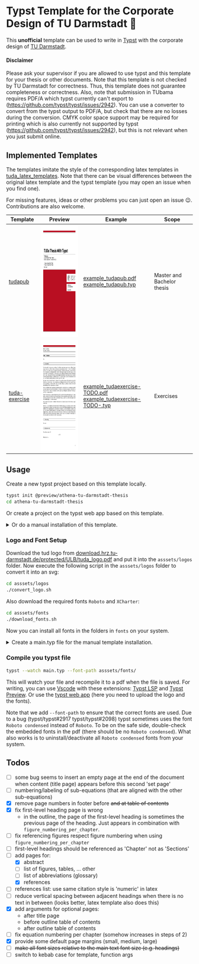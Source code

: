 # Typst Template for the Corporate Design of TU Darmstadt :book:
This **unofficial** template can be used to write in [Typst](https://github.com/typst/typst) with the corporate design of [TU Darmstadt](https://www.tu-darmstadt.de/).

#### Disclaimer
Please ask your supervisor if you are allowed to use typst and this template for your thesis or other documents.
Note that this template is not checked by TU Darmstadt for correctness.
Thus, this template does not guarantee completeness or correctness.
Also, note that submission in TUbama requires PDF/A which typst currently can't export to (https://github.com/typst/typst/issues/2942).
You can use a converter to convert from the typst output to PDF/A, but check that there are no losses during the conversion. CMYK color space support may be required for printing which is also currently not supported by typst (https://github.com/typst/typst/issues/2942), but this is not relevant when you just submit online.


## Implemented Templates
The templates imitate the style of the corresponding latex templates in [tuda_latex_templates](https://github.com/tudace/tuda_latex_templates).
Note that there can be visual differences between the original latex template and the typst template (you may open an issue when you find one).

For missing features, ideas or other problems you can just open an issue :wink:. Contributions are also welcome.

| Template | Preview | Example | Scope |
|----------|---------|---------|-------|
| [tudapub](templates/tudapub/template/tudapub.typ) | <img src="templates/tudapub/preview/tudapub_prev-01.png" height="300px"> | [example_tudapub.pdf](example_tudapub.pdf) <br/> [example_tudapub.typ](example_tudapub.typ) | Master and Bachelor thesis |
| [tuda-exercise](templates/tudaexercise/template/tudaexercise.typ) | <img src="templates/tudaexercise/preview/tudaexercise_prev-1.png" height="300px"> | [example_tudaexercise-TODO.pdf](TODO) <br/> [example_tudaexercise-TODO-.typ](TODO.typ) | Exercises |

## Usage
Create a new typst project based on this template locally.
```bash
typst init @preview/athena-tu-darmstadt-thesis
cd athena-tu-darmstadt-thesis
```
Or create a project on the typst web app based on this template.

<details>
<summary>Or do a manual installation of this template.</summary>
For a manual setup create a folder for your writing project and download this template into the `templates` folder:

```bash
mkdir my_thesis && cd my_thesis
mkdir templates && cd templates
git clone https://github.com/JeyRunner/tuda-typst-templates templates/
```
</details>

### Logo and Font Setup
Download the tud logo from [download.hrz.tu-darmstadt.de/protected/ULB/tuda_logo.pdf](https://download.hrz.tu-darmstadt.de/protected/ULB/tuda_logo.pdf) and put it into the `asssets/logos` folder.
Now execute the following script in the `asssets/logos` folder to convert it into an svg:

```bash
cd asssets/logos
./convert_logo.sh
```

Also download the required fonts `Roboto` and `XCharter`:
```bash
cd asssets/fonts
./download_fonts.sh
```
Now you can install all fonts in the folders in `fonts` on your system.

<details>
<summary>Create a main.typ file for the manual template installation.</summary>
Create a simple `main.typ` in the root folder (`my_thesis`) of your new project:

```js
#import "templates/tuda-typst-templates/templates/tudapub/template/lib.typ": *

#show: tudapub.with(
  title: [
    My Thesis
  ],
  author: "My Name",
  accentcolor: "3d"
)

= My First Chapter
Some Text
```

</details>

### Compile you typst file

```bash
typst --watch main.typ --font-path asssets/fonts/
```

This will watch your file and recompile it to a pdf when the file is saved. For writing, you can use [Vscode](https://code.visualstudio.com/) with these extensions: [Typst LSP](https://marketplace.visualstudio.com/items?itemName=nvarner.typst-lsp) and [Typst Preview](https://marketplace.visualstudio.com/items?itemName=mgt19937.typst-preview). Or use the [typst web app](https://typst.app/) (here you need to upload the logo and the fonts).

Note that we add `--font-path` to ensure that the correct fonts are used.
Due to a bug (typst/typst#2917 typst/typst#2098) typst sometimes uses the font `Roboto condensed` instead of `Roboto`.
To be on the safe side, double-check the embedded fonts in the pdf (there should be no `Roboto condensed`).
What also works is to uninstall/deactivate all `Roboto condensed` fonts from your system.


## Todos
* [ ] some bug seems to insert an empty page at the end of the document when content (title page) appears before this second 'set page'
* [ ] numbering/labeling of sub-equations (that are aligned with the other sub-equations)
* [x] remove page numbers in footer before ~~and at table of contents~~
* [x] fix first-level heading page is wrong
  * in the outline, the page of the first-level heading is sometimes the previous page of the heading. Just appears in combination with `figure_numbering_per_chapter`.
* [ ] fix referencing figures respect figure numbering when using `figure_numbering_per_chapter`
* [ ] first-level headings should be referenced as 'Chapter' not as 'Sections'
* [ ] add pages for:
  * [x] abstract
  * [ ] list of figures, tables, ... other
  * [ ] list of abbreviations (glossary)
  * [x] references
* [ ] references list: use same citation style is 'numeric' in latex
* [ ] reduce vertical spacing between adjacent headings when there is no text in between (looks better, latex template also does this)
* [x] add arguments for optional pages:
  * after title page
  * before outline table of contents
  * after outline table of contents
* [ ] fix equation numbering per chapter (somehow increases in steps of 2)
* [x] provide some default page margins (small, medium, large)
* [ ] ~~make all font sizes relative to the main text font size (e.g. headings)~~
* [ ] switch to kebab case for template, function args